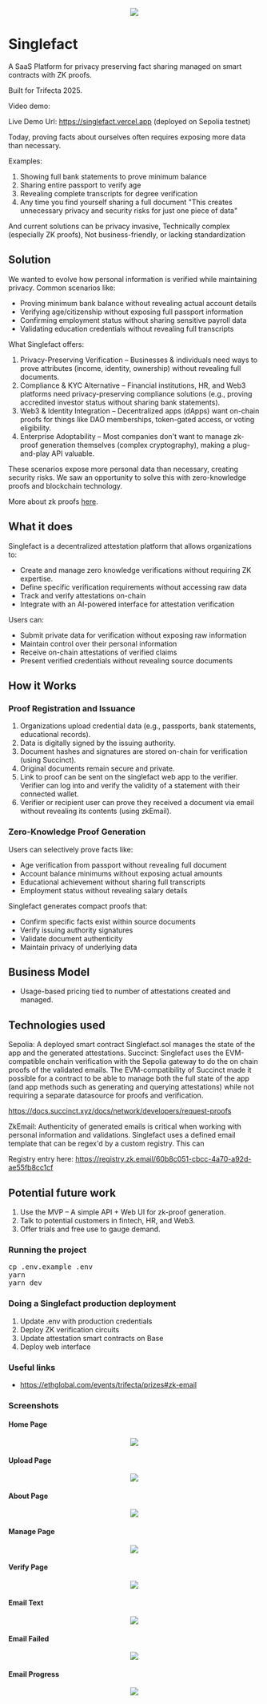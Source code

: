 <p align='center'>
  <img src="https://i.ibb.co/XrvCbkSt/singlefact-logo.png"/>
</p>

# Singlefact

A SaaS Platform for privacy preserving fact sharing managed on smart contracts with ZK proofs.

Built for Trifecta 2025.

Video demo:

Live Demo Url: https://singlefact.vercel.app (deployed on Sepolia testnet)

Today, proving facts about ourselves often requires exposing more data than necessary.

Examples:
1. Showing full bank statements to prove minimum balance
2. Sharing entire passport to verify age
3. Revealing complete transcripts for degree verification
4. Any time you find yourself sharing a full document "This creates unnecessary privacy and security risks for just one piece of data"

And current solutions can be privacy invasive, Technically complex (especially ZK proofs), Not business-friendly, or lacking standardization

## Solution

We wanted to evolve how personal information is verified while maintaining privacy. Common scenarios like:

- Proving minimum bank balance without revealing actual account details
- Verifying age/citizenship without exposing full passport information
- Confirming employment status without sharing sensitive payroll data
- Validating education credentials without revealing full transcripts

What Singlefact offers:

1. Privacy-Preserving Verification – Businesses & individuals need ways to prove attributes (income, identity, ownership) without revealing full documents.
2. Compliance & KYC Alternative – Financial institutions, HR, and Web3 platforms need privacy-preserving compliance solutions (e.g., proving accredited investor status without sharing bank statements).
3. Web3 & Identity Integration – Decentralized apps (dApps) want on-chain proofs for things like DAO memberships, token-gated access, or voting eligibility.
4. Enterprise Adoptability – Most companies don't want to manage zk-proof generation themselves (complex cryptography), making a plug-and-play API valuable.

These scenarios expose more personal data than necessary, creating security risks. We saw an opportunity to solve this with zero-knowledge proofs and blockchain technology.

More about zk proofs <a href="https://docs.succinct.xyz/docs/network/eli5" target="_blank">here</a>.

## What it does

Singlefact is a decentralized attestation platform that allows organizations to:

- Create and manage zero knowledge verifications without requiring ZK expertise.
- Define specific verification requirements without accessing raw data
- Track and verify attestations on-chain
- Integrate with an AI-powered interface for attestation verification

Users can:
- Submit private data for verification without exposing raw information
- Maintain control over their personal information
- Receive on-chain attestations of verified claims
- Present verified credentials without revealing source documents

## How it Works

### Proof Registration and Issuance

1. Organizations upload credential data (e.g., passports, bank statements, educational records).
2. Data is digitally signed by the issuing authority.
3. Document hashes and signatures are stored on-chain for verification (using Succinct).
4. Original documents remain secure and private.
5. Link to proof can be sent on the singlefact web app to the verifier. Verifier can log into and verify the validity of a statement with their connected wallet.
6. Verifier or recipient user can prove they received a document via email without revealing its contents (using zkEmail).


### Zero-Knowledge Proof Generation
Users can selectively prove facts like:
- Age verification from passport without revealing full document
- Account balance minimums without exposing actual amounts
- Educational achievement without sharing full transcripts
- Employment status without revealing salary details

Singlefact generates compact proofs that:
- Confirm specific facts exist within source documents
- Verify issuing authority signatures
- Validate document authenticity
- Maintain privacy of underlying data

## Business Model

- Usage-based pricing tied to number of attestations created and managed.

## Technologies used

Sepolia: A deployed smart contract Singlefact.sol manages the state of the app and the generated attestations.
Succinct:  Singlefact uses the EVM-compatible onchain verification with the Sepolia gateway to do the on chain proofs of the validated emails. The EVM-compatibility of Succinct made it possible for a contract to be able to manage both the full state of the app (and app methods such as generating and querying attestations) while not requiring a separate datasource for proofs and verification.

https://docs.succinct.xyz/docs/network/developers/request-proofs

ZkEmail: Authenticity of generated emails is critical when working with personal information and validations. Singlefact uses a defined email template that can be regex'd by a custom registry. This can 

Registry entry here: https://registry.zk.email/60b8c051-cbcc-4a70-a92d-ae55fb8cc1cf

## Potential future work

1. Use the MVP – A simple API + Web UI for zk-proof generation.
2. Talk to potential customers in fintech, HR, and Web3.
3. Offer trials and free use to gauge demand.

### Running the project

<pre>
cp .env.example .env
yarn
yarn dev
</pre>

### Doing a Singlefact production deployment

1. Update .env with production credentials
2. Deploy ZK verification circuits
3. Update attestation smart contracts on Base
5. Deploy web interface

### Useful links

* https://ethglobal.com/events/trifecta/prizes#zk-email

### Screenshots

#### Home Page
<p align='center'>
  <img src="img/home.png" style="max-width: 800px;"/>
</p>


#### Upload Page
<p align='center'>
  <img src="img/upload.png" style="max-width: 800px;"/>
</p>


#### About Page
<p align='center'>
  <img src="img/about.png" style="max-width: 800px;"/>
</p>

#### Manage Page
<p align='center'>
  <img src="img/prompt.png" style="max-width: 800px;"/>
</p>

#### Verify Page
<p align='center'>
  <img src="img/verify.png" style="max-width: 800px;"/>
</p>

#### Email Text
<p align='center'>
  <img src="img/email_text.png" style="max-width: 800px;"/>
</p>

#### Email Failed
<p align='center'>
  <img src="img/email_failed.png" style="max-width: 800px;"/>
</p>

#### Email Progress
<p align='center'>
  <img src="img/email_progress.png" style="max-width: 800px;"/>
</p>


